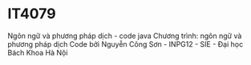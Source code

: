 # IT4079
Ngôn ngữ và phương pháp dịch - code java
Chương trình: ngôn ngữ và phương pháp dịch
Code bởi Nguyễn Công Sơn - INPG12 - SIE - Đại học Bách Khoa Hà Nội
